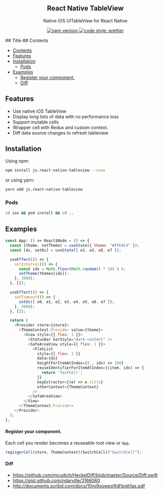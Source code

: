 <h2 align="center">React Native TableView</h2>

<p align="center">Native iOS UITableView for React Native</a>

<p align="center">
  <a href="https://www.npmjs.com/package/react-native-tableview">
    <img alt="npm version" src="https://img.shields.io/npm/v/react-native-tableview.svg?style=flat-square">
  </a>
  <a href="#badge">
    <img alt="code style: prettier" src="https://img.shields.io/badge/code_style-prettier-ff69b4.svg?style=flat-square">
  </a>
</p>
## Title
## Contents

- [Contents](#contents)
- [Features](#features)
- [Installation](#installation)
  - [Pods](#pods)
- [Examples](#examples)
    - [Register your component.](#register-your-component)
    - [Diff](#diff)

## Features

- Use native iOS TableView
- Display long lists of data with no performance loss
- Support mutable cells
- Wrapper cell with Redux and custom context.
- Diff data source changes to refresh tableview

## Installation

Using npm:

```bash
npm install js.react-native-tableview --save
```

or using yarn:

```bash
yarn add js.react-native-tableview
```

### Pods

```bash
cd ios && pod install && cd ..
```

## Examples

```js
const App: () => React$Node = () => {
  const [theme, setTheme] = useState({ theme: "#FFE4C4" });
  const [ds, setDs] = useState([ e1, e2, e5, e7 ]);

  useEffect(() => {
    setInterval(() => {
      const idx = Math.floor(Math.random() * 10) % 6;
      setTheme(themes[idx]);
    }, 3000);
  }, []);

  useEffect(() => {
    setTimeout(() => {
      setDs([ e0, e1, e2, e3, e4, e5, e6, e7 ]);
    }, 3000);
  }, []);

  return (
    <Provider store={store}>
      <ThemeContext.Provider value={theme}>
        <View style={{ flex: 1 }}>
          <StatusBar barStyle="dark-content" />
          <SafeAreaView style={{ flex: 1 }}>
            <FlatList
              style={{ flex: 1 }}
              data={ds}
              heightForItemAtIndex={(_, idx) => 100}
              reuseIdentifierForItemAtIndex={(item, idx) => {
                return 'TextCell';
              }}
              keyExtractor={(e) => e.title}
              otherContext={ThemeContext}
            />
          </SafeAreaView>
        </View>
      </ThemeContext.Provider>
    </Provider>
  );
};
```

#### Register your component.

Each cell you render becomes a reuseable root view or `App`.

```js
regisgerCell(store, ThemeContext)(SwitchCell)("SwitchCell");

```

#### Diff

- https://github.com/mcudich/HeckelDiff/blob/master/Source/Diff.swift
- https://gist.github.com/ndarville/3166060
- http://documents.scribd.com/docs/10ro9oowpo1h81pgh1as.pdf

